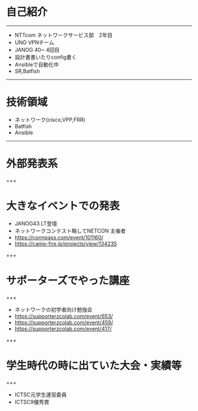 # 自己紹介
---

- NTTcom ネットワークサービス部　2年目
- UNO VPNチーム
- JANOG 40~ 4回目
- 設計書書いたりconfig書く
- Ansibleで自動化中
- SR,Batfish

---

# 技術領域
- ネットワーク(cisco,VPP,FRR)
- Batfish
- Ansible

---
# 外部発表系

+++

# 大きなイベントでの発表

- JANOG43 LT登壇
- ネットワークコンテスト略してNETCON 主催者
- https://connpass.com/event/101160/
- https://camp-fire.jp/projects/view/134235

+++

# サポーターズでやった講座

+++

- ネットワークの初学者向け勉強会
- https://supporterzcolab.com/event/653/
- https://supporterzcolab.com/event/459/
- https://supporterzcolab.com/event/417/

+++

# 学生時代の時に出ていた大会・実績等

+++

- ICTSC元学生運営委員
- ICTSC9優秀賞



